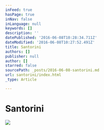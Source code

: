 ```yaml
---
inFeed: true
hasPage: true
inNav: false
inLanguage: null
keywords: []
description: ''
datePublished: '2016-06-08T10:28:34.711Z'
dateModified: '2016-06-08T10:27:52.491Z'
title: Santorini
authors: []
publisher: null
author: []
starred: false
sourcePath: _posts/2016-06-08-santorini.md
url: santorini/index.html
_type: Article

---
```

# Santorini
![](https://the-grid-user-content.s3-us-west-2.amazonaws.com/7e28747c-c5f5-467e-b96a-59fc7551eaa1.jpg)